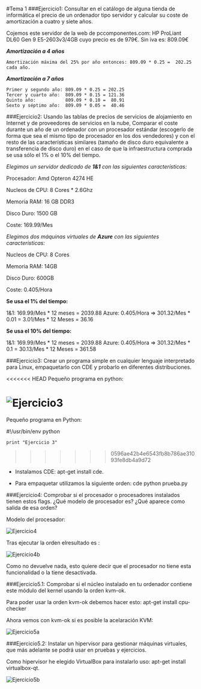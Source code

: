 #Tema 1
###Ejercicio1: Consultar en el catálogo de alguna tienda de informática el precio de un ordenador tipo servidor y calcular su coste de amortización a cuatro y siete años.

Cojemos este servidor de la web de pccomponentes.com: HP ProLiant DL60 Gen 9 E5-2603v3/4GB cuyo precio es de 979€. Sin iva es: 809.09€

***Amortización a 4 años***
    
    Amortización máxima del 25% por año entonces: 809.09 * 0.25 =  202.25 cada año.
    
***Amortización a 7 años***

    Primer y segundo año: 809.09 * 0.25 = 202.25
    Tercer y cuarto año:  809.09 * 0.15 = 121.36
    Quinto año:           809.09 * 0.10 =  80.91
    Sexto y séptimo año:  809.09 * 0.05 =  40.46
    
###Ejercicio2: Usando las tablas de precios de servicios de alojamiento en Internet y de proveedores de servicios en la nube, Comparar el coste durante un año de un ordenador con un procesador estándar (escogerlo de forma que sea el mismo tipo de procesador en los dos vendedores) y con el resto de las características similares (tamaño de disco duro equivalente a transferencia de disco duro) en el caso de que la infraestructura comprada se usa sólo el 1% o el 10% del tiempo.

_Elegimos un servidor dedicado de **1&1** con las siguientes características:_

Procesador: Amd Opteron 4274 HE

Nucleos de CPU: 8 Cores * 2.6Ghz

Memoria RAM: 16 GB DDR3

Disco Duro: 1500 GB

Coste: 169.99/Mes 


_Elegimos dos máquinas virtuales de **Azure** con las siguientes características:_

Nucleos de CPU: 8 Cores

Memoria RAM: 14GB 

Disco Duro: 600GB

Coste: 0.405/Hora 

**Se usa el 1% del tiempo:**

1&1: 169.99/Mes * 12 meses = 2039.88
Azure: 0.405/Hora => 301.32/Mes * 0.01 = 3.01/Mes * 12 Meses = 36.16

**Se usa el 10% del tiempo:**

1&1: 169.99/Mes * 12 meses = 2039.88
Azure: 0.405/Hora => 301.32/Mes * 0.1 = 30.13/Mes * 12 Meses = 361.58



###Ejercicio3: Crear un programa simple en cualquier lenguaje interpretado para Linux, empaquetarlo con CDE y probarlo en diferentes distribuciones.

<<<<<<< HEAD
Pequeño programa en python:

![Ejercicio3](https://www.dropbox.com/s/br1shbt4610drmg/Ejercicio3.png?dl=1)
=======
Pequeño programa en Python:

#!/usr/bin/env python

	print "Ejercicio 3"


>>>>>>> 0596ae42b4e6543fb8b786ae31093fe8db4a9d72

* Instalamos CDE: apt-get install cde.

* Para empaquetar utilizamos la siguiente orden: cde python prueba.py


###Ejercicio4: Comprobar si el procesador o procesadores instalados tienen estos flags. ¿Qué modelo de procesador es? ¿Qué aparece como salida de esa orden?

Modelo del procesador:

![Ejercicio4](https://www.dropbox.com/s/v6kp6shilid64qv/Ejercicio4.png?dl=1)

Tras ejecutar la orden elresultado es :

![Ejercicio4b](https://www.dropbox.com/s/dsm36paloltkw7s/Ejercicio4b.png?dl=1)

Como no devuelve nada, esto quiere decir que el procesador no tiene esta funcionalidad o la tiene desactivada.

###Ejercicio5.1: Comprobar si el núcleo instalado en tu ordenador contiene este módulo del kernel usando la orden kvm-ok.

Para poder usar la orden kvm-ok debemos hacer esto: apt-get install cpu-checker 

Ahora vemos con kvm-ok si es posible la acelaración KVM:

![Ejercicio5a](https://www.dropbox.com/s/6bco88pnqvlyd3t/Ejercicio5a.png?dl=1)


###Ejercicio5.2: Instalar un hipervisor para gestionar máquinas virtuales, que más adelante se podrá usar en pruebas y ejercicios. 

Como hipervisor he elegido VirtualBox para instalarlo uso: apt-get install virtualbox-qt.

![Ejercicio5b](https://www.dropbox.com/s/ideodftlsygcuty/Ejercicio5b.png?dl=1)





